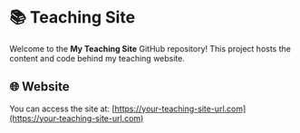 # 📚 Teaching Site

Welcome to the **My Teaching Site** GitHub repository! This project hosts the content and code behind my teaching website.

## 🌐 Website

You can access the site at: [https://your-teaching-site-url.com](https://your-teaching-site-url.com)
